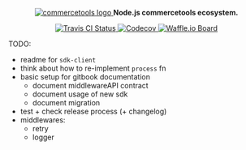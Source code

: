 <p align="center">
  <a href="https://commercetools.com/">
    <img alt="commercetools logo" src="https://cdn.rawgit.com/commercetools/press-kit/master/PNG/72DPI/CT%20logo%20horizontal%20RGB%2072dpi.png">
  </a>
  <b>Node.js commercetools ecosystem.</b>
</p>

<p align="center">
  <a href="https://travis-ci.org/commercetools/nodejs">
    <img alt="Travis CI Status" src="https://img.shields.io/travis/commercetools/nodejs/master.svg?style=flat-square&label=travis">
  </a>
  <a href="https://codecov.io/gh/commercetools/nodejs">
    <img src="https://img.shields.io/codecov/c/github/commercetools/nodejs.svg" alt="Codecov" />
  </a>
  <a href="https://waffle.io/commercetools/nodejs-tasks-board">
    <img alt="Waffle.io Board" src="https://img.shields.io/badge/Waffle-board-yellow.svg?style=flat-square">
  </a>
</p>

TODO:
- readme for `sdk-client`
- think about how to re-implement `process` fn
- basic setup for gitbook documentation
  - document middlewareAPI contract
  - document usage of new sdk
  - document migration
- test + check release process (+ changelog)
- middlewares:
  - retry
  - logger
